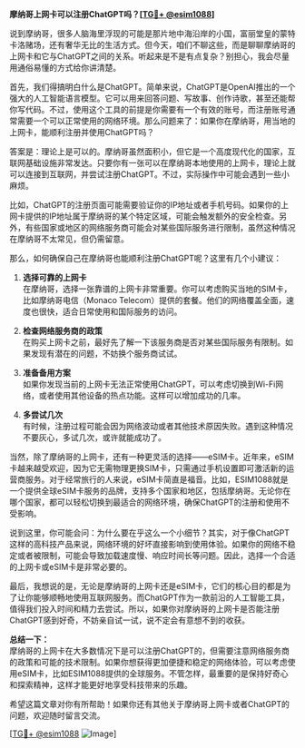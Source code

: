 **摩纳哥上网卡可以注册ChatGPT吗？[[TG💪+ @esim1088](https://t.me/s/esim1088)]**

说到摩纳哥，很多人脑海里浮现的可能是那片地中海沿岸的小国，富丽堂皇的蒙特卡洛赌场，还有奢华无比的生活方式。但今天，咱们不聊这些，而是聊聊摩纳哥的上网卡和它与ChatGPT之间的关系。听起来是不是有点复杂？别担心，我会尽量用通俗易懂的方式给你讲清楚。

首先，我们得搞明白什么是ChatGPT。简单来说，ChatGPT是OpenAI推出的一个强大的人工智能语言模型。它可以用来回答问题、写故事、创作诗歌，甚至还能帮你写代码。不过，使用这个工具的前提是你需要有一个有效的账号，而注册账号通常需要一个可以正常使用的网络环境。那么问题来了：如果你在摩纳哥，用当地的上网卡，能顺利注册并使用ChatGPT吗？

答案是：理论上是可以的。摩纳哥虽然面积小，但它是一个高度现代化的国家，互联网基础设施非常发达。只要你有一张可以在摩纳哥本地使用的上网卡，理论上就可以连接到互联网，并尝试注册ChatGPT。不过，实际操作中可能会遇到一些小麻烦。

比如，ChatGPT的注册页面可能需要验证你的IP地址或者手机号码。如果你的上网卡提供的IP地址属于摩纳哥的某个特定区域，可能会触发额外的安全检查。另外，有些国家或地区的网络服务商可能会对某些国际服务进行限制，虽然这种情况在摩纳哥不太常见，但仍需留意。

那么，如何确保自己在摩纳哥也能顺利注册ChatGPT呢？这里有几个小建议：

1. **选择可靠的上网卡**  
   在摩纳哥，选择一张靠谱的上网卡非常重要。你可以考虑购买当地的SIM卡，比如摩纳哥电信（Monaco Telecom）提供的套餐。他们的网络覆盖全面，速度也很快，适合日常使用和国际服务的访问。

2. **检查网络服务商的政策**  
   在购买上网卡之前，最好先了解一下该服务商是否对某些国际服务有限制。如果发现有潜在的问题，不妨换个服务商试试。

3. **准备备用方案**  
   如果你发现当前的上网卡无法正常使用ChatGPT，可以考虑切换到Wi-Fi网络，或者使用其他设备的热点功能。这样可以增加成功的几率。

4. **多尝试几次**  
   有时候，注册过程可能会因为网络波动或者其他技术原因失败。遇到这种情况不要灰心，多试几次，或许就能成功了。

当然，除了摩纳哥的上网卡，还有一种更灵活的选择——eSIM卡。近年来，eSIM卡越来越受欢迎，因为它无需物理更换SIM卡，只需通过手机设置即可激活新的运营商服务。对于经常旅行的人来说，eSIM卡简直是福音。比如，ESIM1088就是一个提供全球eSIM卡服务的品牌，支持多个国家和地区，包括摩纳哥。无论你在哪个国家，都可以轻松切换到最适合的网络环境，确保ChatGPT的注册和使用不受影响。

说到这里，你可能会问：为什么要在乎这么一个小细节？其实，对于像ChatGPT这样的高科技产品来说，网络环境的好坏直接影响到使用体验。如果你的网络不稳定或者被限制，可能会导致加载速度慢、响应时间长等问题。因此，选择一个合适的上网卡或eSIM卡是非常必要的。

最后，我想说的是，无论是摩纳哥的上网卡还是eSIM卡，它们的核心目的都是为了让你能够顺畅地使用互联网服务。而ChatGPT作为一款前沿的人工智能工具，值得我们投入时间和精力去尝试。所以，如果你对摩纳哥的上网卡是否能注册ChatGPT感到好奇，不妨亲自试一试，说不定会有意想不到的收获。

**总结一下：**  
摩纳哥的上网卡在大多数情况下是可以注册ChatGPT的，但需要注意网络服务商的政策和可能的技术限制。如果你想获得更加便捷和稳定的网络体验，可以考虑使用eSIM卡，比如ESIM1088提供的全球服务。不管怎样，最重要的是保持好奇心和探索精神，这样才能更好地享受科技带来的乐趣。

希望这篇文章对你有所帮助！如果你还有其他关于摩纳哥上网卡或者ChatGPT的问题，欢迎随时留言交流。

[[TG💪+ @esim1088](https://t.me/s/esim1088) ![Image](https://i.postimg.cc/4NQfJmqS/Snipaste-2025-05-13-00-14-12.png)]